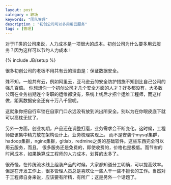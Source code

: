 ```yaml
---
layout: post
category : 职场
keywords: "团队管理"
description : "初创公司可以多用用云服务"
tags : [管理]
---
```



对于IT类的公司来说，人力成本是一项很大的成本。初创公司为什么要多用云服务？因为这样可以节约人力成本！

<!--break-->

{% include JB/setup %}

很多初创公司的老板不用共有云的理由是：保证数据安全。

殊不知，一般共有云，例如阿里云，亚马逊云的安全防护措施不知到比自己公司的强几百倍。
你想想你一个初创公司才几个安全方面的人才？好多都没有，大多数公司在业务初期连个专职的运维都没有，系统上线后才招个运维工程师，而这样做，距离数据安全还有十万八千里呢。

这就象你把自行车锁在自家门口永远没有放到派出所安全。别以为在你眼皮底下就可以高枕无忧了。

另外一方面，创业初期，产品还在调整打磨，业务需求会不断变化。这时候，工程师应该集中精力放在架构设计上，业务梳理实现上。
而不是安装个mysql集群，hadoop集群，nginx集群，gitlab，redmine之类的基础软件。这些东西完全可以用云服务，而且。
很多服务还是免费的，即使收费的，价格也是极低。而节省的时间成本，如果换算成工程师的人力成本，划算的太多了。

很奇怪，在传统流水线上组装产品的时候，大家都知道分工明确，可以提高效率。但是在开发工作上，很多管理人员总是喜欢让一些人干一些不擅长的工作。当然对于工程师自身来说，应该要有所精，有所广；这是另外一个话题了。